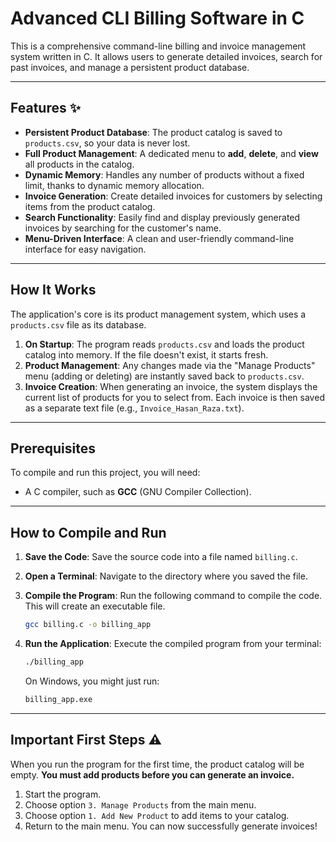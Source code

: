 # Advanced CLI Billing Software in C

This is a comprehensive command-line billing and invoice management system written in C. It allows users to generate detailed invoices, search for past invoices, and manage a persistent product database.

---

## Features ✨

-   **Persistent Product Database**: The product catalog is saved to `products.csv`, so your data is never lost.
-   **Full Product Management**: A dedicated menu to **add**, **delete**, and **view** all products in the catalog.
-   **Dynamic Memory**: Handles any number of products without a fixed limit, thanks to dynamic memory allocation.
-   **Invoice Generation**: Create detailed invoices for customers by selecting items from the product catalog.
-   **Search Functionality**: Easily find and display previously generated invoices by searching for the customer's name.
-   **Menu-Driven Interface**: A clean and user-friendly command-line interface for easy navigation.

---

## How It Works

The application's core is its product management system, which uses a `products.csv` file as its database.

1.  **On Startup**: The program reads `products.csv` and loads the product catalog into memory. If the file doesn't exist, it starts fresh.
2.  **Product Management**: Any changes made via the "Manage Products" menu (adding or deleting) are instantly saved back to `products.csv`.
3.  **Invoice Creation**: When generating an invoice, the system displays the current list of products for you to select from. Each invoice is then saved as a separate text file (e.g., `Invoice_Hasan_Raza.txt`).

---

## Prerequisites

To compile and run this project, you will need:
-   A C compiler, such as **GCC** (GNU Compiler Collection).

---

## How to Compile and Run

1.  **Save the Code**: Save the source code into a file named `billing.c`.

2.  **Open a Terminal**: Navigate to the directory where you saved the file.

3.  **Compile the Program**: Run the following command to compile the code. This will create an executable file.
    ```bash
    gcc billing.c -o billing_app
    ```

4.  **Run the Application**: Execute the compiled program from your terminal:
    ```bash
    ./billing_app
    ```
    On Windows, you might just run:
    ```bash
    billing_app.exe
    ```

---

## Important First Steps ⚠️

When you run the program for the first time, the product catalog will be empty. **You must add products before you can generate an invoice.**

1.  Start the program.
2.  Choose option `3. Manage Products` from the main menu.
3.  Choose option `1. Add New Product` to add items to your catalog.
4.  Return to the main menu. You can now successfully generate invoices!